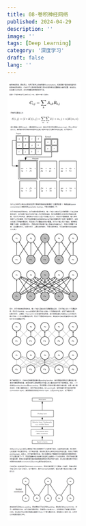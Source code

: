 ```yaml
---
title: 08-卷积神经网络
published: 2024-04-29
description: ''
image: ''
tags: [Deep Learning]
category: '深度学习'
draft: false 
lang: ''
---
```


![](./assets/images/2025-04-02-16-02-46-0ead9db681d57bed1ab2c553f76643c.png)
